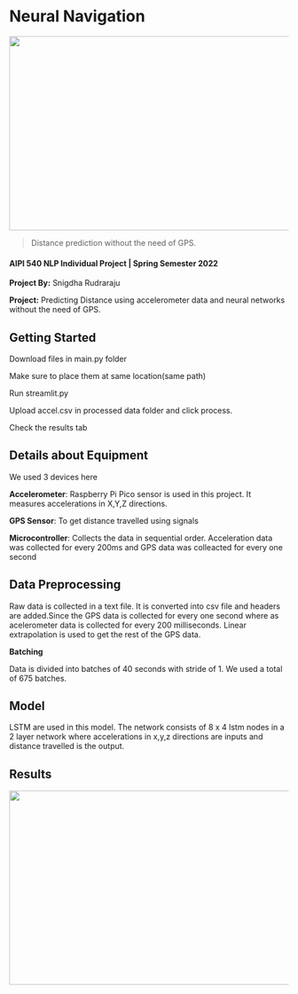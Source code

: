 # Neural Navigation <br/>

<img src="https://user-images.githubusercontent.com/87940609/164897117-31678bb9-75fe-434b-a422-6215749b789b.jpg" width="600" height="350">

> Distance prediction without the need of GPS.
#### AIPI 540 NLP Individual Project | Spring Semester 2022

**Project By:** Snigdha Rudraraju

**Project:** Predicting Distance using accelerometer data and neural networks without the need of GPS.

## Getting Started

Download files in main.py folder

Make sure to place them at same location(same path)

Run streamlit.py

Upload accel.csv in processed data folder and click process.

Check the results tab

## Details about Equipment 

We used 3 devices here 

**Accelerometer**: Raspberry Pi Pico sensor is used in this project. It measures accelerations in X,Y,Z directions.

**GPS Sensor**: To get distance travelled using signals

**Microcontroller**: Collects the data in sequential order. Acceleration data was collected for every 200ms and GPS data was colleacted for every one second

## Data Preprocessing

Raw data is collected in a text file. It is converted into csv file and headers are added.Since the GPS data is collected for every one second where as acelerometer data is collected for every 200 milliseconds. Linear extrapolation is used to get the rest of the GPS data.

**Batching** 

Data is divided into batches of 40 seconds with stride of 1. We used a total of 675 batches.  

## Model

LSTM are used in this model. The network consists of 8 x 4 lstm nodes in a 2 layer network where accelerations in x,y,z directions are inputs and distance travelled is the output.

## Results

<img src="https://user-images.githubusercontent.com/87940609/165179398-c6498784-2708-4b60-bf37-05309086eeb7.png" width="600" height="350">









